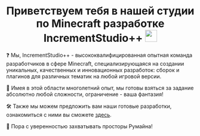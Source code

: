 <h1 align="center">Приветствуем тебя в нашей студии по Minecraft разработке <b>IncrementStudio++</b> <img src="https://github.com/blackcater/blackcater/raw/main/images/Hi.gif" height="32"/></h1>

❓ Мы, IncrementStudio++ - высококвалифицированная опытная команда разработчиков в сфере Minecraft, специализирующаяся на создании уникальных, качественных и инновационных разработок: сборок и плагинов для различных тематик на любой игровой версии.

📝 Имея в этой области многолетний опыт, мы готовы взяться за задание абсолютно любой сложности, ограничение - ваша фантазия!

🛠 Также мы можем предложить вам наши готовые разработки, ознакомиться с ними вы сможете <a href="https://vk.com/incrementstudio" title="blank">здесь</a>.

💪 Пора с уверенностью захватывать просторы Румайна!
